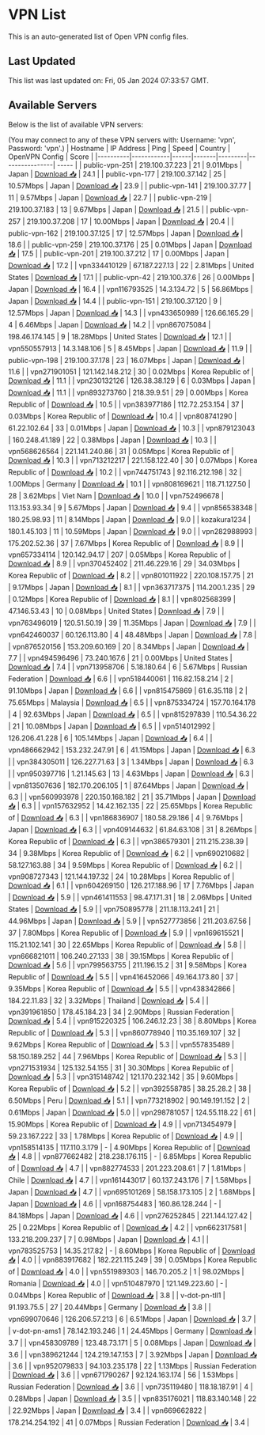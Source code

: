 # VPN List

This is an auto-generated list of Open VPN config files.

## Last Updated

This list was last updated on: Fri, 05 Jan 2024 07:33:57 GMT.

## Available Servers

Below is the list of available VPN servers:

(You may connect to any of these VPN servers with: Username: 'vpn', Password: 'vpn'.)
| Hostname | IP Address | Ping | Speed | Country | OpenVPN Config | Score |
|----------|------------|------|-------|---------|----------------| ----- |
| public-vpn-251 | 219.100.37.223 | 21 | 9.01Mbps | Japan | [Download 📥](./configs/server_0_JP.ovpn) | 24.1 |
| public-vpn-177 | 219.100.37.142 | 25 | 10.57Mbps | Japan | [Download 📥](./configs/server_1_JP.ovpn) | 23.9 |
| public-vpn-141 | 219.100.37.77 | 11 | 9.57Mbps | Japan | [Download 📥](./configs/server_2_JP.ovpn) | 22.7 |
| public-vpn-219 | 219.100.37.183 | 13 | 9.67Mbps | Japan | [Download 📥](./configs/server_3_JP.ovpn) | 21.5 |
| public-vpn-257 | 219.100.37.208 | 17 | 10.00Mbps | Japan | [Download 📥](./configs/server_4_JP.ovpn) | 20.4 |
| public-vpn-162 | 219.100.37.125 | 17 | 12.57Mbps | Japan | [Download 📥](./configs/server_5_JP.ovpn) | 18.6 |
| public-vpn-259 | 219.100.37.176 | 25 | 0.01Mbps | Japan | [Download 📥](./configs/server_6_JP.ovpn) | 17.5 |
| public-vpn-201 | 219.100.37.212 | 17 | 0.00Mbps | Japan | [Download 📥](./configs/server_7_JP.ovpn) | 17.2 |
| vpn334410129 | 67.187.227.13 | 22 | 2.81Mbps | United States | [Download 📥](./configs/server_8_US.ovpn) | 17.1 |
| public-vpn-42 | 219.100.37.6 | 26 | 0.00Mbps | Japan | [Download 📥](./configs/server_9_JP.ovpn) | 16.4 |
| vpn116793525 | 14.3.134.72 | 5 | 56.86Mbps | Japan | [Download 📥](./configs/server_10_JP.ovpn) | 14.4 |
| public-vpn-151 | 219.100.37.120 | 9 | 12.57Mbps | Japan | [Download 📥](./configs/server_11_JP.ovpn) | 14.3 |
| vpn433650989 | 126.66.165.29 | 4 | 6.46Mbps | Japan | [Download 📥](./configs/server_12_JP.ovpn) | 14.2 |
| vpn867075084 | 198.46.174.145 | 9 | 18.28Mbps | United States | [Download 📥](./configs/server_13_US.ovpn) | 12.1 |
| vpn550557913 | 14.3.148.106 | 5 | 8.45Mbps | Japan | [Download 📥](./configs/server_14_JP.ovpn) | 11.9 |
| public-vpn-198 | 219.100.37.178 | 23 | 16.07Mbps | Japan | [Download 📥](./configs/server_15_JP.ovpn) | 11.6 |
| vpn271901051 | 121.142.148.212 | 30 | 0.02Mbps | Korea Republic of | [Download 📥](./configs/server_16_KR.ovpn) | 11.1 |
| vpn230132126 | 126.38.38.129 | 6 | 0.03Mbps | Japan | [Download 📥](./configs/server_17_JP.ovpn) | 11.1 |
| vpn893273760 | 218.39.9.51 | 29 | 0.00Mbps | Korea Republic of | [Download 📥](./configs/server_18_KR.ovpn) | 10.5 |
| vpn383977186 | 112.72.253.154 | 37 | 0.03Mbps | Korea Republic of | [Download 📥](./configs/server_19_KR.ovpn) | 10.4 |
| vpn808741290 | 61.22.102.64 | 33 | 0.01Mbps | Japan | [Download 📥](./configs/server_20_JP.ovpn) | 10.3 |
| vpn879123043 | 160.248.41.189 | 22 | 0.38Mbps | Japan | [Download 📥](./configs/server_21_JP.ovpn) | 10.3 |
| vpn568626564 | 221.141.240.86 | 31 | 0.05Mbps | Korea Republic of | [Download 📥](./configs/server_22_KR.ovpn) | 10.3 |
| vpn713212217 | 221.158.122.40 | 30 | 0.07Mbps | Korea Republic of | [Download 📥](./configs/server_23_KR.ovpn) | 10.2 |
| vpn744751743 | 92.116.212.198 | 32 | 1.00Mbps | Germany | [Download 📥](./configs/server_24_DE.ovpn) | 10.1 |
| vpn808169621 | 118.71.127.50 | 28 | 3.62Mbps | Viet Nam | [Download 📥](./configs/server_25_VN.ovpn) | 10.0 |
| vpn752496678 | 113.153.93.34 | 9 | 5.67Mbps | Japan | [Download 📥](./configs/server_26_JP.ovpn) | 9.4 |
| vpn856538348 | 180.25.98.93 | 11 | 8.14Mbps | Japan | [Download 📥](./configs/server_27_JP.ovpn) | 9.0 |
| kozakura1234 | 180.1.45.103 | 11 | 10.59Mbps | Japan | [Download 📥](./configs/server_28_JP.ovpn) | 9.0 |
| vpn282988993 | 175.202.52.36 | 37 | 7.67Mbps | Korea Republic of | [Download 📥](./configs/server_29_KR.ovpn) | 8.9 |
| vpn657334114 | 120.142.94.17 | 207 | 0.05Mbps | Korea Republic of | [Download 📥](./configs/server_30_KR.ovpn) | 8.9 |
| vpn370452402 | 211.46.229.16 | 29 | 34.03Mbps | Korea Republic of | [Download 📥](./configs/server_31_KR.ovpn) | 8.2 |
| vpn801011922 | 220.108.157.75 | 21 | 9.17Mbps | Japan | [Download 📥](./configs/server_32_JP.ovpn) | 8.1 |
| vpn363717375 | 114.200.1.235 | 29 | 0.12Mbps | Korea Republic of | [Download 📥](./configs/server_33_KR.ovpn) | 8.1 |
| vpn802568399 | 47.146.53.43 | 10 | 0.08Mbps | United States | [Download 📥](./configs/server_34_US.ovpn) | 7.9 |
| vpn763496019 | 120.51.50.19 | 39 | 11.35Mbps | Japan | [Download 📥](./configs/server_35_JP.ovpn) | 7.9 |
| vpn642460037 | 60.126.113.80 | 4 | 48.48Mbps | Japan | [Download 📥](./configs/server_36_JP.ovpn) | 7.8 |
| vpn876520156 | 153.209.60.169 | 20 | 8.34Mbps | Japan | [Download 📥](./configs/server_37_JP.ovpn) | 7.7 |
| vpn494596496 | 73.240.167.6 | 21 | 0.00Mbps | United States | [Download 📥](./configs/server_38_US.ovpn) | 7.4 |
| vpn713958706 | 5.18.180.64 | 6 | 5.67Mbps | Russian Federation | [Download 📥](./configs/server_39_RU.ovpn) | 6.6 |
| vpn518440061 | 116.82.158.214 | 2 | 91.10Mbps | Japan | [Download 📥](./configs/server_40_JP.ovpn) | 6.6 |
| vpn815475869 | 61.6.35.118 | 2 | 75.65Mbps | Malaysia | [Download 📥](./configs/server_41_MY.ovpn) | 6.5 |
| vpn875334724 | 157.70.164.178 | 4 | 92.63Mbps | Japan | [Download 📥](./configs/server_42_JP.ovpn) | 6.5 |
| vpn815297839 | 110.54.36.22 | 21 | 10.08Mbps | Japan | [Download 📥](./configs/server_43_JP.ovpn) | 6.5 |
| vpn514012992 | 126.206.41.228 | 6 | 105.14Mbps | Japan | [Download 📥](./configs/server_44_JP.ovpn) | 6.4 |
| vpn486662942 | 153.232.247.91 | 6 | 41.15Mbps | Japan | [Download 📥](./configs/server_45_JP.ovpn) | 6.3 |
| vpn384305011 | 126.227.71.63 | 3 | 1.34Mbps | Japan | [Download 📥](./configs/server_46_JP.ovpn) | 6.3 |
| vpn950397716 | 1.21.145.63 | 13 | 4.63Mbps | Japan | [Download 📥](./configs/server_47_JP.ovpn) | 6.3 |
| vpn813507636 | 182.170.206.105 | 1 | 87.64Mbps | Japan | [Download 📥](./configs/server_48_JP.ovpn) | 6.3 |
| vpn560993978 | 220.150.168.182 | 21 | 35.71Mbps | Japan | [Download 📥](./configs/server_49_JP.ovpn) | 6.3 |
| vpn157632952 | 14.42.162.135 | 22 | 25.65Mbps | Korea Republic of | [Download 📥](./configs/server_50_KR.ovpn) | 6.3 |
| vpn186836907 | 180.58.29.186 | 4 | 9.76Mbps | Japan | [Download 📥](./configs/server_51_JP.ovpn) | 6.3 |
| vpn409144632 | 61.84.63.108 | 31 | 8.26Mbps | Korea Republic of | [Download 📥](./configs/server_52_KR.ovpn) | 6.3 |
| vpn386579301 | 211.215.238.39 | 34 | 9.38Mbps | Korea Republic of | [Download 📥](./configs/server_53_KR.ovpn) | 6.2 |
| vpn690210682 | 58.127.163.88 | 34 | 9.59Mbps | Korea Republic of | [Download 📥](./configs/server_54_KR.ovpn) | 6.2 |
| vpn908727343 | 121.144.197.32 | 24 | 10.28Mbps | Korea Republic of | [Download 📥](./configs/server_55_KR.ovpn) | 6.1 |
| vpn604269150 | 126.217.188.96 | 17 | 7.76Mbps | Japan | [Download 📥](./configs/server_56_JP.ovpn) | 5.9 |
| vpn461411553 | 98.47.171.31 | 18 | 2.06Mbps | United States | [Download 📥](./configs/server_57_US.ovpn) | 5.9 |
| vpn750895778 | 211.18.113.241 | 21 | 44.96Mbps | Japan | [Download 📥](./configs/server_58_JP.ovpn) | 5.9 |
| vpn527773856 | 211.203.67.56 | 37 | 7.80Mbps | Korea Republic of | [Download 📥](./configs/server_59_KR.ovpn) | 5.9 |
| vpn169615521 | 115.21.102.141 | 30 | 22.65Mbps | Korea Republic of | [Download 📥](./configs/server_60_KR.ovpn) | 5.8 |
| vpn666821011 | 106.240.27.133 | 38 | 39.15Mbps | Korea Republic of | [Download 📥](./configs/server_61_KR.ovpn) | 5.6 |
| vpn799563755 | 211.196.15.2 | 31 | 9.58Mbps | Korea Republic of | [Download 📥](./configs/server_62_KR.ovpn) | 5.5 |
| vpn416452066 | 49.164.173.80 | 37 | 9.35Mbps | Korea Republic of | [Download 📥](./configs/server_63_KR.ovpn) | 5.5 |
| vpn438342866 | 184.22.11.83 | 32 | 3.32Mbps | Thailand | [Download 📥](./configs/server_64_TH.ovpn) | 5.4 |
| vpn391961850 | 178.45.184.23 | 34 | 2.90Mbps | Russian Federation | [Download 📥](./configs/server_65_RU.ovpn) | 5.4 |
| vpn915220325 | 106.246.12.23 | 38 | 8.80Mbps | Korea Republic of | [Download 📥](./configs/server_66_KR.ovpn) | 5.3 |
| vpn860778940 | 110.35.169.107 | 32 | 9.62Mbps | Korea Republic of | [Download 📥](./configs/server_67_KR.ovpn) | 5.3 |
| vpn557835489 | 58.150.189.252 | 44 | 7.96Mbps | Korea Republic of | [Download 📥](./configs/server_68_KR.ovpn) | 5.3 |
| vpn271531934 | 125.132.54.155 | 31 | 30.30Mbps | Korea Republic of | [Download 📥](./configs/server_69_KR.ovpn) | 5.3 |
| vpn315148742 | 121.170.232.142 | 35 | 9.60Mbps | Korea Republic of | [Download 📥](./configs/server_70_KR.ovpn) | 5.2 |
| vpn392558785 | 38.25.28.2 | 38 | 6.50Mbps | Peru | [Download 📥](./configs/server_71_PE.ovpn) | 5.1 |
| vpn773218902 | 90.149.191.152 | 2 | 0.61Mbps | Japan | [Download 📥](./configs/server_72_JP.ovpn) | 5.0 |
| vpn298781057 | 124.55.118.22 | 61 | 15.90Mbps | Korea Republic of | [Download 📥](./configs/server_73_KR.ovpn) | 4.9 |
| vpn713454979 | 59.23.167.222 | 33 | 1.78Mbps | Korea Republic of | [Download 📥](./configs/server_74_KR.ovpn) | 4.9 |
| vpn158514135 | 117.110.3.179 | - | 4.90Mbps | Korea Republic of | [Download 📥](./configs/server_75_KR.ovpn) | 4.8 |
| vpn877662482 | 218.238.176.115 | - | 6.85Mbps | Korea Republic of | [Download 📥](./configs/server_76_KR.ovpn) | 4.7 |
| vpn882774533 | 201.223.208.61 | 7 | 1.81Mbps | Chile | [Download 📥](./configs/server_77_CL.ovpn) | 4.7 |
| vpn161443017 | 60.137.243.176 | 7 | 1.58Mbps | Japan | [Download 📥](./configs/server_78_JP.ovpn) | 4.7 |
| vpn695101269 | 58.158.173.105 | 2 | 1.68Mbps | Japan | [Download 📥](./configs/server_79_JP.ovpn) | 4.6 |
| vpn168754483 | 160.86.128.244 | - | 84.18Mbps | Japan | [Download 📥](./configs/server_80_JP.ovpn) | 4.6 |
| vpn276252845 | 221.144.127.42 | 25 | 0.22Mbps | Korea Republic of | [Download 📥](./configs/server_81_KR.ovpn) | 4.2 |
| vpn662317581 | 133.218.209.237 | 7 | 0.98Mbps | Japan | [Download 📥](./configs/server_82_JP.ovpn) | 4.1 |
| vpn783525753 | 14.35.217.82 | - | 8.60Mbps | Korea Republic of | [Download 📥](./configs/server_83_KR.ovpn) | 4.0 |
| vpn883917682 | 182.221.115.249 | 39 | 0.05Mbps | Korea Republic of | [Download 📥](./configs/server_84_KR.ovpn) | 4.0 |
| vpn551989303 | 146.70.205.2 | 1 | 98.02Mbps | Romania | [Download 📥](./configs/server_85_RO.ovpn) | 4.0 |
| vpn510487970 | 121.149.223.60 | - | 0.04Mbps | Korea Republic of | [Download 📥](./configs/server_86_KR.ovpn) | 3.8 |
| v-dot-pn-tll1 | 91.193.75.5 | 27 | 20.44Mbps | Germany | [Download 📥](./configs/server_87_DE.ovpn) | 3.8 |
| vpn699070646 | 126.206.57.213 | 6 | 6.51Mbps | Japan | [Download 📥](./configs/server_88_JP.ovpn) | 3.7 |
| v-dot-pn-ams1 | 78.142.193.246 | 1 | 24.45Mbps | Germany | [Download 📥](./configs/server_89_DE.ovpn) | 3.7 |
| vpn458309789 | 123.48.73.171 | 5 | 0.08Mbps | Japan | [Download 📥](./configs/server_90_JP.ovpn) | 3.6 |
| vpn389621244 | 124.219.147.153 | 7 | 3.92Mbps | Japan | [Download 📥](./configs/server_91_JP.ovpn) | 3.6 |
| vpn952079833 | 94.103.235.178 | 22 | 1.13Mbps | Russian Federation | [Download 📥](./configs/server_92_RU.ovpn) | 3.6 |
| vpn671790267 | 92.124.163.174 | 56 | 1.53Mbps | Russian Federation | [Download 📥](./configs/server_93_RU.ovpn) | 3.6 |
| vpn735119480 | 118.18.187.91 | 4 | 0.28Mbps | Japan | [Download 📥](./configs/server_94_JP.ovpn) | 3.5 |
| vpn835176021 | 118.83.140.148 | 22 | 22.92Mbps | Japan | [Download 📥](./configs/server_95_JP.ovpn) | 3.4 |
| vpn669662822 | 178.214.254.192 | 41 | 0.07Mbps | Russian Federation | [Download 📥](./configs/server_96_RU.ovpn) | 3.4 |
